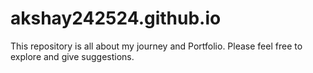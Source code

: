 # akshay242524.github.io
This repository is all about my journey and Portfolio. Please feel free to explore and give suggestions.